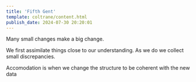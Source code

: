 ```yaml
---
title: 'Fifth Gent'
template: coltrane/content.html
publish_date: 2024-07-30 20:20:01
---
```


Many small changes make a big change.

We first assimilate things close to our understanding. As we do we collect small discrepancies.

Accomodation is when we change the structure to be coherent with the new data